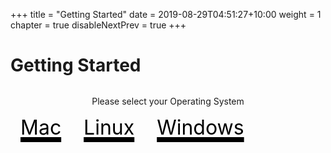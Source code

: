 +++
title = "Getting Started"
date = 2019-08-29T04:51:27+10:00
weight = 1
chapter = true
disableNextPrev = true
+++

# Getting Started

<p style="text-align: center; margin-top: 2rem;">Please select your Operating System</p>

<div>
<a href="/gettingstarted/mac/" style="color:black; font-size: 5rem; margin: 1rem;"><i class="fab fa-apple"></i> <span style="color:black; font-size: 2rem;">Mac</span></a>
<a href="/gettingstarted/linux/" style="color:black; font-size: 5rem; margin: 1rem;"><i class="fab fa-linux"></i> <span style="color:black; font-size: 2rem;">Linux</span></a>
<a href="/gettingstarted/windows/" style="color:black; font-size: 5rem; margin: 1rem;"><i class="fab fa-windows"></i> <span style="color:black; font-size: 2rem;">Windows</span></a>
</div>
